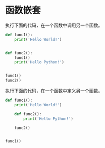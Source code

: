 # 函数嵌套

执行下面的代码，在一个函数中调用另一个函数。

```python
def func1():
    print('Hello World!')


def func2():
    func1()
    print('Hello Python!')


func1()
func2()
```

执行下面的代码，在一个函数中定义另一个函数。

```python
def func1():
    print('Hello World!')

    def func2():
        print('Hello Python!')

    func2()


func1()
```

